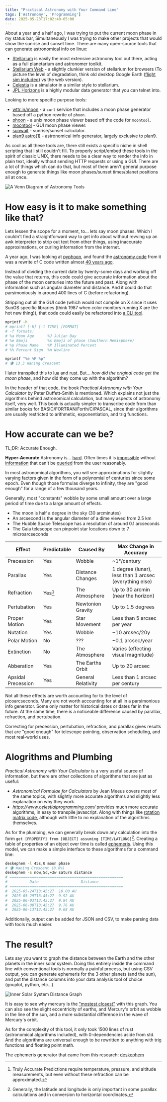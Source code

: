 ```yaml
---
title: "Practical Astronomy with Your Command Line"
tags: ['Astronomy', 'Programming']
date: 2025-05-23T17:02:40-05:00
---
```

About a year and a half ago, I was trying to put the current moon phase in my status bar,
Simultaneously I was trying to make other projects that would show the sunrise and sunset time.
There are many open-source tools that can generate astronomical info on linux:

* [Stellarium](https://stellarium.org/) is easily the most extensive astronomy tool out there, acting as a full planetarium and astronomer toolkit.
* [Stellarium Web](https://stellarium-web.org/) - a slightly clunkier version of stellarium for browsers (To picture the level of degradation, think old desktop Google Earth ([flight sim included](https://www.tomsguide.com/how-to/google-earth-has-a-hidden-flight-simulator-heres-how-to-find-it)) vs the web version).
* [Celestia](https://celestiaproject.space/) is a simulator in a similar style to stellarium.
* [JPL Horizons](https://ssd.jpl.nasa.gov/horizons/) is a highly modular data generator that you can telnet into.

Looking to more specific purpose tools:

* [wttr.in/moon](https://wttr.in/moon) - a `curl` service that includes a moon phase generator based off a python rewrite of `phoon`.
* [phoon](https://acme.com/software/phoon/) - a unix moon phase viewer based off the code for `moontool`.
* [moontool](https://www.fourmilab.ch/moontoolw/moontool16.html) - GUI moon phase viewer.
* [sunwait](https://github.com/risacher/sunwait) - sunrise/sunset calculator.
* [plan9 astro(1)](https://9fans.github.io/plan9port/man/man1/astro.html) - astronomical info generator, largely exclusive to plan9.

As cool as all these tools are, there still exists a specific niche in shell scripting that I still couldn't fill.
To properly script/embed these tools in the spirit of classic UNIX, there needs to be a clear way to render the info
in plain text, ideally without sending HTTP requests or using a GUI. There are a lot of things which can do that, but
most of them aren't general purpose enough to generate things like moon phases/sunset times/planet positions all at once.

![A Venn Diagram of Astronomy Tools](/graph/astro-tools-venn.png)

# How easy is it to make something like that?

Lets lessen the scope for a moment, to... lets say moon phases. Which I couldn't find a straightforward way to
get info about without revving up an awk interpreter to strip out text from other things,
using inaccurate approximations, or curling information from the internet.

A year ago, I was looking at [pyphoon](https://github.com/chubin/pyphoon),
and found the [astronomy code](https://github.com/chubin/pyphoon/blob/master/pyphoon/lib/astro.py) from it
was a rewrite of C code written almost [40 years ago](https://www.fourmilab.ch/moontoolw/).

Instead of dividing the current date by twenty-some days and working off the value that returns, this code
could give accurate information about the phase of the moon centuries into the future and past. Along with
information such as angular diameter and distance. And it could do that parsimoniously in around 400 lines
of C (before refactoring).

Stripping out all the GUI code (which would not compile on X since it uses SunOS specific libraries (think
1987 when color monitors running X are the hot new thing)), that code could easily be refactored into [a CLI tool](https://github.com/oliverkwebb/moontool).

```sh
mprintf -h
# mprintf [-h] [-t TIME] [FORMAT]
# -f formats:
# %a Moon Age      %J Julian Day
# %e Emoji         %s Emoji of phase (Southern Hemisphere)
# %p Phase Name    %P Illuminated Percent
# %% Percent Sign  %n Newline

mprintf "%e %P %p"
# 🌘 13.3 Waning Crescent
```

I later transpiled this to [lua](https://github.com/oliverkwebb/moontool/tree/main/lua) and
[rust](https://github.com/oliverkwebb/moontool-rs). But... *how did the original code get the moon phase*,
and how did they come up with the algorithm?

In the header of that code, the book *Practical Astronomy with Your Calculator* by Peter Duffett-Smith is mentioned.
Which explains not just the algorithms behind astronomical calculation, but many aspects of astronomy itself, very well.
This book is actually simpler to transcribe code from than similar books for BASIC/FORTRAN/Forth/C/PASCAL,
since their algorithms are usually restricted to arithmetic, exponentiation, and trig functions.

# How accurate can we be?

TL;DR: Accurate Enough.

**Hyper-Accurate** Astronomy is... [hard](https://www.celestialprogramming.com/snippets/nutation2000a/nutation2000a.html).
Often times it is [impossible](https://en.wikipedia.org/wiki/Extinction_(astronomy)) without [information](https://en.wikipedia.org/wiki/Polar_motion)
that can't be [queried](https://www.news18.com/news/buzz/want-to-see-two-sunsets-in-the-same-evening-burj-khalifa-is-the-place-to-be-4132970.html)
from the user reasonably.

In most astronomical algorithms, you will see approximations for slightly varying factors given in the form of a
polynomial of centuries since some epoch. Even though those formulas diverge to infinity, they are "good enough"
for a range of a few thousand years.

Generally, most "constants" wobble by some small amount over a large period of time due to a large amount of effects.

* The moon is half a degree in the sky (30 arcminutes)
* An arcsecond is the angular diameter of a dime viewed from 2.5 km
* The Hubble Space Telescope has a resolution of around 0.1 arcseconds
* The Gaia telescope can pinpoint star locations down to 7 microarcseconds

| Effect             | Predictable | Caused By          | Max Change in Accuracy                                    |
| ------------------ | ----------- | ------------------ | --------------------------------------------------------- |
| Precession         | Yes         | Wobble             | ~1°/century                                               |
| Parallax           | Yes         | Distance Changes   | 1 degree (lunar), less than 1 arcsec (everything else)    |
| Refraction         | Yes[^1]     | The Atmosphere     | Up to 30 arcmin (near the horizon)                        |
| Pertubation        | Yes         | Newtonion Gravity  | Up to 1.5 degrees                                         |
| Proper Motion      | Yes         | Star Movement      | Less than 5 arcsec per year                               |
| Nutation           | Yes         | Wobble             | ~10 arcsec/20y                                            |
| Polar Motion       | No          | ???                | ~0.1 arcsec/year                                          |
| Extinction         | No          | The Atmosphere     | Varies (effecting visual magnitude)                       |
| Abberation         | Yes         | The Earths Orbit   | Up to 20 arcsec                                           |
| Apsidal Precession | Yes         | General Relativity | Less than 1 arcsec per century                            |

Not all these effects are worth accounting for to the level of picoarcseconds. Many are not worth accounting for at all in a
parsimonious info generator. Some only matter for historical dates or dates far in the future. At the same time,
there is a noticeable difference caused by parallax, refraction, and pertubation.

Correcting for precession, pertubation, refraction, and parallax gives results that are "good enough" for telescope pointing,
observation scheduling, and most real-world uses.

[^1]: Truly Accurate Predictions require temperature, pressure, and altitude measurements, but even without these refraction can be approximated.

# Alogrithms and Plumbing

*Practical Astronomy with Your Calculator* is a very useful source of information, but there are other
collections of algorithms that are just as useful:

* *Astronomical Formulae for Calculators* by Jean Meeus covers most of the same topics, with slightly more accurate algorithms and slightly less
explanation on why they work.
* *https://www.celestialprogramming.com/* provides much more accurate algorithms, in easy to transpile javascript. Along with things like [rotation matrix code](https://www.celestialprogramming.com/snippets/rotationmatrix.html), although with little to no explanation of the algorithms themselves.

As for the plumbing, we can generally break down any calculation into the form `get [PROPERTY] from [OBJECT] assuming [TIME/LATLONG]`[^2].
Creating a table of properties of an object over time is called [ephemeris](https://en.wikipedia.org/wiki/Ephemeris).
Using this model, we can make a simple interface to these algorithms for a command line:

```sh
deskephem -l 45s,0 moon phase
# 🌘 Waning Crescent (8.0%)
deskephem -E now,5d,+3w saturn distance
# ===================================================
#          Date                   Distance           
# ===================================================
#  2025-05-24T13:45:27  10.00 AU                     
#  2025-05-29T13:45:27  9.92 AU                      
#  2025-06-03T13:45:27  9.84 AU                      
#  2025-06-08T13:45:27  9.76 AU                      
#  2025-06-13T13:45:27  9.68 AU   
```

Additionally, output can be added for JSON and CSV, to make parsing data with tools much easier.

# The result?

Lets say you want to graph the distance between the Earth and the other planets in the inner solar system.
Doing this entirely inside the command line with conventional tools is normally a painful process, but using
CSV output, you can generate ephemeris for the 3 other planets (and the sun), and put the distance columns
into your data analysis tool of choice (gnuplot, python, etc...).

![Inner Solar System Distance Graph](/graph/SMVm.png)

It is easy to see why mercury is the ["mostest closest"](https://laughingsquid.com/mercury-is-mostest-closest-planet-to-earth/) with
this graph. You can also see the slight eccentricity of earths, and Mercury's orbit as wobble in the line of the sun, and a
more substantial difference in the wave of Mercury's orbit.

As for the complexity of this tool, it only took 1500 lines of rust (astronomical algorithms included), with 0-dependencies aside from std.
And the algorithms are universal enough to be rewritten to anything with trig functions and floating point math.

The ephemeris generator that came from this research: [deskephem](https://github.com/oliverkwebb/deskephem)

[^2]: Generally, the latitude and longitude is only important in some parallax calculations and in conversion to horizontal coordinates.
